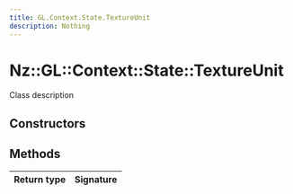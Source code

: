 ```yaml
---
title: GL.Context.State.TextureUnit
description: Nothing
---
```


# Nz::GL::Context::State::TextureUnit

Class description

## Constructors


## Methods

| Return type | Signature |
| ----------- | --------- |
